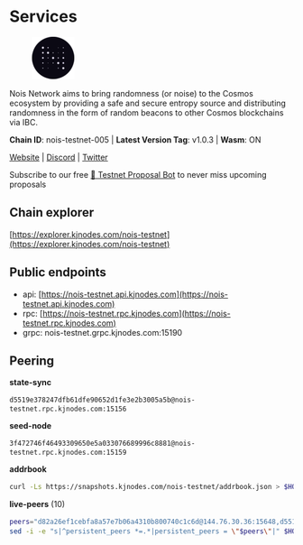 # Services

<figure><img src="https://raw.githubusercontent.com/kj89/cosmos-images/main/logos/nois.png" alt=""><figcaption></figcaption></figure>

Nois Network aims to bring randomness (or noise)  to the Cosmos ecosystem by providing a safe and  secure entropy source and distributing randomness  in the form of random beacons to other Cosmos blockchains via IBC.

**Chain ID**: nois-testnet-005 | **Latest Version Tag**: v1.0.3 | **Wasm**: ON

[Website](https://nois.network) | [Discord](https://discord.gg/dHdpwtEb6F) | [Twitter](https://twitter.com/NoisRNG)



Subscribe to our free [🤖 Testnet Proposal Bot](https://t.me/kjnodes_testnet_proposal_bot) to never miss upcoming proposals


## Chain explorer
[https://explorer.kjnodes.com/nois-testnet](https://explorer.kjnodes.com/nois-testnet)

## Public endpoints

* api: [https://nois-testnet.api.kjnodes.com](https://nois-testnet.api.kjnodes.com)
* rpc: [https://nois-testnet.rpc.kjnodes.com](https://nois-testnet.rpc.kjnodes.com)
* grpc: nois-testnet.grpc.kjnodes.com:15190

## Peering

**state-sync**

```text
d5519e378247dfb61dfe90652d1fe3e2b3005a5b@nois-testnet.rpc.kjnodes.com:15156
```

**seed-node**

```text
3f472746f46493309650e5a033076689996c8881@nois-testnet.rpc.kjnodes.com:15159
```

**addrbook**
```bash
curl -Ls https://snapshots.kjnodes.com/nois-testnet/addrbook.json > $HOME/.noisd/config/addrbook.json
```

**live-peers** (10)
```bash
peers="d82a26ef1cebfa8a57e7b06a4310b800740c1c6d@144.76.30.36:15648,d5519e378247dfb61dfe90652d1fe3e2b3005a5b@65.109.68.190:15156,65acf20f39df51e09027a2f204e359d57823a995@65.108.72.253:21656,af4401e79346aa7309d9e11080a5b71fd3cff283@65.109.56.215:26656,5ecd40831e453845587cbd03534e68a7b9fc3576@65.109.92.79:21656,457a8e8dcb3bef4d7a6fd7fcb3b97d1282ca029c@65.108.206.118:60856,711a4b20ce63e3a69725d27c73145519a2a1b559@161.97.159.68:17356,d5d9d4b0af4c4ee119cd640fbbca72ff96f5c8c0@209.126.81.240:26631,f93d61f5d8c6f58a60d69c23ff8b6e37ebdfa765@116.202.227.117:51656,00c205b11dc2d2295749810722bb2e995a24c0c1@95.216.14.58:60656"
sed -i -e "s|^persistent_peers *=.*|persistent_peers = \"$peers\"|" $HOME/.noisd/config/config.toml
```
